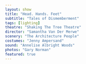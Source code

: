 ```yaml
---
layout: show
title: "Head. Hands. Feet"
subtitle: "Tales of Dismemberment"
tags: [lighting]
theatre: "Shaking The Tree Theatre"
director: "Samantha Van Der Merwe"
scenery: "The Architecture People"
costumes: "Jenny Ampersand"
sound: "Annelise Albright Woods"
photos: "Gary Norman"
featured: true
---
```

